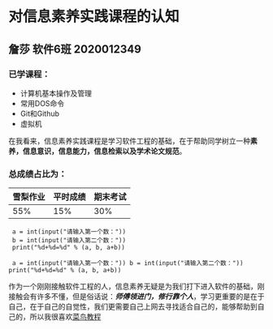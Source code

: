 # 对信息素养实践课程的认知

## 詹莎 软件6班 2020012349

### 已学课程：

* 计算机基本操作及管理
* 常用DOS命令
* Git和Github
* 虚拟机

在我看来，信息素养实践课程是学习软件工程的基础，在于帮助同学树立一种**素养，信息意识，信息能力，信息检索以及学术论文规范**。





### 总成绩占比为：

| 雪梨作业 | 平时成绩 | 期末考试 |
| -------- | -------- | -------- |
| 55%      | 15%      | 30%      |

```
 a = int(input("请输入第一个数："))
 b = int(input("请输入第二个数："))
 print("%d+%d=%d" % (a, b, a+b))
```

```
 a = int(input("请输入第一个数：")) b = int(input("请输入第二个数：")) print("%d+%d=%d" % (a, b, a+b))
```



作为一个刚刚接触软件工程的人，信息素养无疑是为我们打下进入软件的基础，刚接触会有许多不懂，但是俗话说：***师傅领进门，修行靠个人***，学习更重要的是在于自己，在于自己的自觉性，我们更需要自己上网去寻找适合自己的，能够帮助到自己的，所以我很喜欢[菜鸟教程](https://www.runoob.com/)







